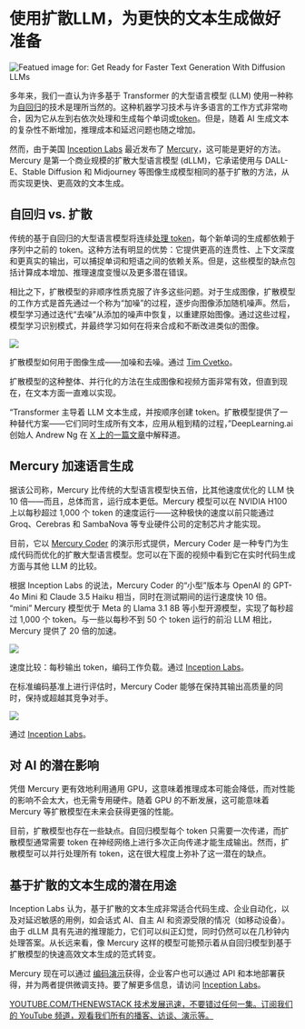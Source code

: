# 使用扩散LLM，为更快的文本生成做好准备

![Featued image for: Get Ready for Faster Text Generation With Diffusion LLMs](https://cdn.thenewstack.io/media/2025/03/63f9c70b-pexels-cottonbro-9669101b-1024x576.jpg)

多年来，我们一直认为许多基于 Transformer 的大型语言模型 (LLM) 使用一种称为[自回归](https://www.ibm.com/think/topics/autoregressive-model)的技术是理所当然的。这种机器学习技术与许多语言的工作方式非常吻合，因为它从左到右依次处理和生成每个单词或[token](https://thenewstack.io/what-is-an-llm-token-beginner-friendly-guide-for-developers/)。但是，随着 AI 生成文本的复杂性不断增加，推理成本和延迟问题也随之增加。

然而，由于美国 [Inception Labs](https://www.inceptionlabs.ai/) 最近发布了 [Mercury](https://mercurycoder.org/)，这可能是更好的方法。Mercury 是第一个商业规模的扩散大型语言模型 (dLLM)，它承诺使用与 DALL-E、Stable Diffusion 和 Midjourney 等图像生成模型相同的基于扩散的方法，从而实现更快、更高效的文本生成。

## 自回归 vs. 扩散

传统的基于自回归的大型语言模型将连续[处理 token](https://www.lighton.ai/lighton-blogs/the-magic-of-tokens-in-generative-ai-a-deep-dive)，每个新单词的生成都依赖于序列中之前的 token。这种方法有明显的优势：它提供更高的连贯性、上下文深度和更真实的输出，可以捕捉单词和短语之间的依赖关系。但是，这些模型的缺点包括计算成本增加、推理速度变慢以及更多潜在错误。

相比之下，扩散模型的非顺序性质克服了许多这些问题。对于生成图像，扩散模型的工作方式是首先通过一个称为“加噪”的过程，逐步向图像添加随机噪声。然后，模型学习通过迭代“去噪”从添加的噪声中恢复，以重建原始图像。通过这些过程，模型学习识别模式，并最终学习如何在将来合成和不断改进类似的图像。

![](https://cdn.thenewstack.io/media/2025/03/fbc5796c-diffusion-models.jpg)

扩散模型如何用于图像生成——加噪和去噪。通过 [Tim Cvetko](https://timc102.medium.com/stable-diffusion-intuitively-explained-51157ef99d83)。

扩散模型的这种整体、并行化的方法在生成图像和视频方面非常有效，但直到现在，在文本方面一直难以实现。

“Transformer 主导着 LLM 文本生成，并按顺序创建 token。扩散模型提供了一种替代方案——它们同时生成所有文本，应用从粗到精的过程，”DeepLearning.ai 创始人 Andrew Ng 在 [X 上的一篇文章](https://x.com/AndrewYNg/status/1894979731726180765)中解释道。

## Mercury 加速语言生成

据该公司称，Mercury 比传统的大型语言模型快五倍，比其他速度优化的 LLM 快 10 倍——而且，总体而言，运行成本更低。Mercury 模型可以在 NVIDIA H100 上以每秒超过 1,000 个 token 的速度运行——这种极快的速度以前只能通过 Groq、Cerebras 和 SambaNova 等专业硬件公司的定制芯片才能实现。

目前，它以 [Mercury Coder](https://mercurycoder.org/) 的演示形式提供，Mercury Coder 是一种专门为生成代码而优化的扩散大型语言模型。您可以在下面的视频中看到它在实时代码生成方面与其他 LLM 的比较。

根据 Inception Labs 的说法，Mercury Coder 的“小型”版本与 OpenAI 的 GPT-4o Mini 和 Claude 3.5 Haiku 相当，同时在测试期间的运行速度快 10 倍。 “mini” Mercury 模型优于 Meta 的 Llama 3.1 8B 等小型开源模型，实现了每秒超过 1,000 个 token。与一些以每秒不到 50 个 token 运行的前沿 LLM 相比，Mercury 提供了 20 倍的加速。

![](https://cdn.thenewstack.io/media/2025/03/0d9a8006-mercury-coder-2.jpg)

速度比较：每秒输出 token，编码工作负载。通过 [Inception Labs](https://www.inceptionlabs.ai/news)。

在标准编码基准上进行评估时，Mercury Coder 能够在保持其输出高质量的同时，保持或超越其竞争对手。

![](https://cdn.thenewstack.io/media/2025/03/3cc02b7d-mercury-coder-4.jpg)

通过 [Inception Labs](https://www.inceptionlabs.ai/news)。

## 对 AI 的潜在影响
凭借 Mercury 更有效地利用通用 GPU，这意味着推理成本可能会降低，而对性能的影响不会太大，也无需专用硬件。随着 GPU 的不断发展，这可能意味着 Mercury 等扩散模型在未来会获得更强的性能。

目前，扩散模型也存在一些缺点。自回归模型每个 token 只需要一次传递，而扩散模型通常需要 token 在神经网络上进行多次正向传递才能生成输出。然而，扩散模型可以并行处理所有 token，这在很大程度上弥补了这一潜在的缺点。

## 基于扩散的文本生成的潜在用途

Inception Labs 认为，基于扩散的文本生成非常适合代码生成、企业自动化，以及对延迟敏感的用例，如会话式 AI、自主 AI 和资源受限的情况（如移动设备）。由于 dLLM 具有先进的推理能力，它们可以纠正幻觉，同时仍然可以在几秒钟内处理答案。从长远来看，像 Mercury 这样的模型可能预示着从自回归模型到基于扩散模型的快速高效文本生成的范式转变。

Mercury 现在可以通过 [编码演示](https://mercurycoder.org/)获得，企业客户也可以通过 API 和本地部署获得，并为两者提供微调支持。要了解更多信息，请访问 [Inception Labs](https://www.inceptionlabs.ai/)。

[
YOUTUBE.COM/THENEWSTACK
技术发展迅速，不要错过任何一集。订阅我们的 YouTube
频道，观看我们所有的播客、访谈、演示等。
](https://youtube.com/thenewstack?sub_confirmation=1)